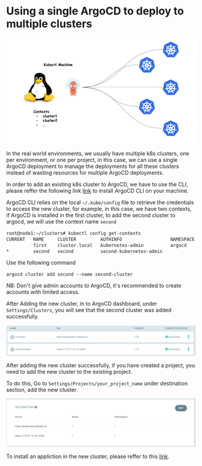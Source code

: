 # Using a single ArgoCD to deploy to multiple clusters

![alt text](../images/argo-multiple-clusters.png "ArgoCD Deployment to multiple clusters")


In the real world environments, we usually have multiple k8s clusters, one per environment, or one per project, in this case, we can use a single ArgoCD deployment to manage the deployments for all these clusters instead of wasting resources for multiple ArgoCD deployments.

In order to add an existing k8s cluster to ArgoCD, we have to use the CLI, please reffer the following link [link](https://argo-cd.readthedocs.io/en/stable/cli_installation/) to install ArgoCD CLI on your machine.

ArgoCD CLI relies on the local `~/.kube/config` file to retrieve the credentials to access the new cluster, for example, in this case, we have two contexts, if ArgoCD is installed in the first cluster, to add the second cluster to argocd, we will use the context name `second` 

```
root@node1:~/clusters# kubectl config get-contexts
CURRENT   NAME     CLUSTER         AUTHINFO                  NAMESPACE
          first    cluster.local   kubernetes-admin          argocd
*         second   second          second-kubernetes-admin
```

Use the following command

```
argocd cluster add second --name second-cluster
```

NB: Don't give admin accounts to ArgoCD, it's recommended to create accounts with limited access.

After Adding the new cluster, in to ArgoCD dashboard, under `Settings/Clusters`, you will see that the second cluster was added successfully.

![alt text](../images/two-clusters.PNG "Multiple ArgoCD clusters")

After adding the new cluster successfully, if you have created a project, you need to add the new cluster to the existing project.

To do this, Go to `Settings/Projects/your_project_name` under destination section, add the new cluster.

![alt text](../images/argocd-multiple-destination.PNG "Multiple ArgoCD destinations")

To install an appliction in the new cluster, please reffer to this [link](./Helm.md).